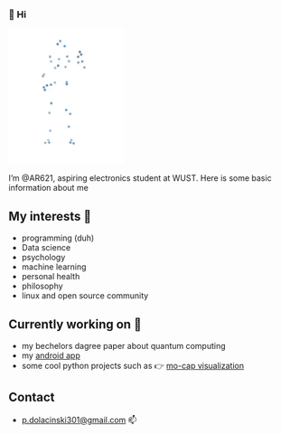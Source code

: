 ### 👋 Hi

![waving figure](
https://github.com/AR621/motion-gainz/blob/main/showcase/prezes_kiwa.gif?raw=true  "waving character")

I’m @AR621, aspiring electronics student at WUST. Here is some basic information about me

## My interests 👀
-  programming (duh)
-  Data science 
-  psychology 
-  machine learning
-  personal health
-  philosophy
-  linux and open source community

## Currently working on 🌱
- my bechelors dagree paper about quantum computing
- my [android app](https://play.google.com/store/apps/details?id=ksworks.potentiak.arshabitus)
- some cool python projects such as 👉 [mo-cap visualization](https://github.com/AR621/motion-gainz)
## Contact
- p.dolacinski301@gmail.com 📫
